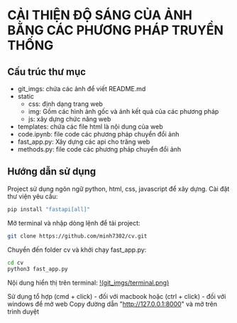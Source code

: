 # CẢI THIỆN ĐỘ SÁNG CỦA ẢNH BẰNG CÁC PHƯƠNG PHÁP TRUYỀN THỐNG

## Cấu trúc thư mục
- git_imgs: chứa các ảnh để viết README.md
- static
  - css: định dạng trang web
  - img: Gồm các hình ảnh gốc và ảnh kết quả của các phương pháp
  - js: xây dựng chức năng web
- templates: chứa các file html là nội dung của web
- code.ipynb: file code các phương pháp chuyển đổi ảnh
- fast_app.py: Xây dựng các api cho trăng web
- methods.py: file code các phương pháp chuyển đổi ảnh

## Hướng dẫn sử dụng
Project sử dụng ngôn ngữ python, html, css, javascript để xây dựng.
Cài đặt thư viện yêu cầu:

```bash
pip install "fastapi[all]"
```

Mở terminal và nhập dòng lệnh để tải project:

```bash
git clone https://github.com/minh7302/cv.git
```

Chuyển đến folder cv và khởi chạy fast_app.py:

```bash
cd cv
python3 fast_app.py
```

Nội dung hiển thị trên terminal:
[!(git_imgs/terminal.png)](https://github.com/minh7302/cv/tree/main/git_imgs)

Sử dụng tổ hợp (cmd + click) - đối với macbook hoặc (ctrl + click) - đối với windows để mở web
Copy đường dẫn "http://127.0.0.1:8000" và mở trên trình duyệt

